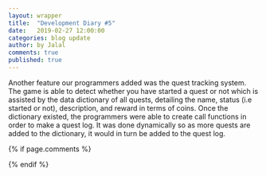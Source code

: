 ```yaml
---
layout: wrapper
title:  "Development Diary #5"
date:   2019-02-27 12:00:00
categories: blog update
author: by Jalal
comments: true
published: true
---
```



Another feature our programmers added was the quest tracking system. The game is able to detect whether you have started a quest or not which is assisted by the data dictionary of all quests, detailing the name, status (i.e started or not), description, and reward in terms of coins. Once the dictionary existed, the programmers were able to create call functions in order to make a quest log. It was done dynamically so as more quests are added to the dictionary, it would in turn be added to the quest log.


{% if page.comments %} 
<div id="disqus_thread"></div>
<script>
(function() { // DON'T EDIT BELOW THIS LINE
var d = document, s = d.createElement('script');
s.src = 'https://lothori16.disqus.com/embed.js';
s.setAttribute('data-timestamp', +new Date());
(d.head || d.body).appendChild(s);
})();
</script>
{% endif %}

